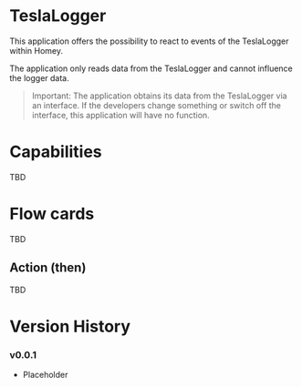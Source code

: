 # TeslaLogger

This application offers the possibility to react to events of the TeslaLogger within Homey.

The application only reads data from the TeslaLogger and cannot influence the logger data.

> Important: The application obtains its data from the TeslaLogger via an interface. If the developers change something or switch off the interface, this application will have no function.


# Capabilities
TBD

# Flow cards
TBD

## Action (then)
TBD


# Version History


### v0.0.1
- Placeholder